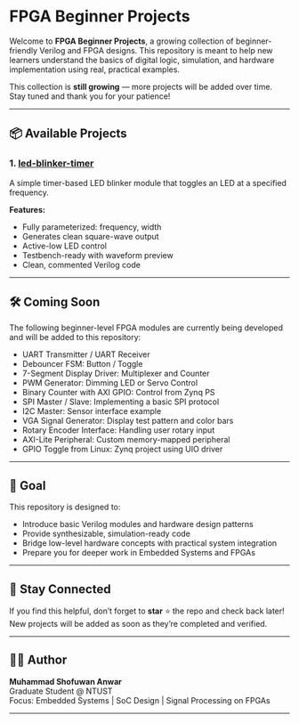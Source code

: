 # FPGA Beginner Projects

Welcome to **FPGA Beginner Projects**, a growing collection of beginner-friendly Verilog and FPGA designs. This repository is meant to help new learners understand the basics of digital logic, simulation, and hardware implementation using real, practical examples.

This collection is **still growing** — more projects will be added over time. Stay tuned and thank you for your patience!

---

## 📦 Available Projects

### 1. [led-blinker-timer](./led-blinker-timer)

A simple timer-based LED blinker module that toggles an LED at a specified frequency.

**Features:**
- Fully parameterized: frequency, width
- Generates clean square-wave output
- Active-low LED control
- Testbench-ready with waveform preview
- Clean, commented Verilog code

---

## 🛠️ Coming Soon

The following beginner-level FPGA modules are currently being developed and will be added to this repository:

- UART Transmitter / UART Receiver  
- Debouncer FSM: Button / Toggle  
- 7-Segment Display Driver: Multiplexer and Counter  
- PWM Generator: Dimming LED or Servo Control  
- Binary Counter with AXI GPIO: Control from Zynq PS  
- SPI Master / Slave: Implementing a basic SPI protocol  
- I2C Master: Sensor interface example  
- VGA Signal Generator: Display test pattern and color bars  
- Rotary Encoder Interface: Handling user rotary input  
- AXI-Lite Peripheral: Custom memory-mapped peripheral  
- GPIO Toggle from Linux: Zynq project using UIO driver  

---

## 🎯 Goal

This repository is designed to:

- Introduce basic Verilog modules and hardware design patterns  
- Provide synthesizable, simulation-ready code  
- Bridge low-level hardware concepts with practical system integration  
- Prepare you for deeper work in Embedded Systems and FPGAs

---

## 🙌 Stay Connected

If you find this helpful, don’t forget to **star** ⭐ the repo and check back later!  
New projects will be added as soon as they’re completed and verified.

---

## 👨‍💻 Author

**Muhammad Shofuwan Anwar**  
Graduate Student @ NTUST  
Focus: Embedded Systems | SoC Design | Signal Processing on FPGAs

---

